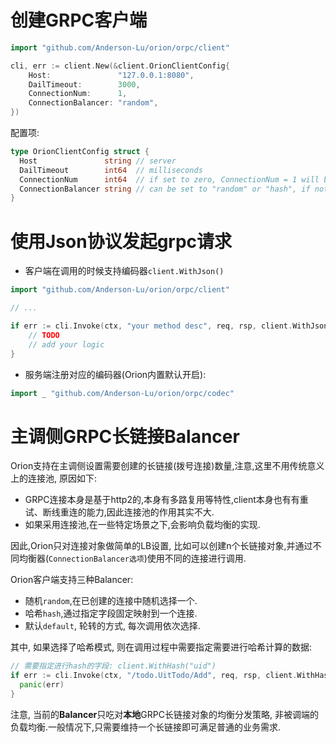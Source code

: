 # 创建GRPC客户端

```go
import "github.com/Anderson-Lu/orion/orpc/client"

cli, err := client.New(&client.OrionClientConfig{
	Host:               "127.0.0.1:8080",
	DailTimeout:        3000,
	ConnectionNum:      1,
	ConnectionBalancer: "random",
})
```

配置项:

```go
type OrionClientConfig struct {
  Host               string // server
  DailTimeout        int64  // milliseconds
  ConnectionNum      int64  // if set to zero, ConnectionNum = 1 will be set.
  ConnectionBalancer string // can be set to "random" or "hash", if not set, random balancer will be set by default.
}
```

# 使用Json协议发起grpc请求

- 客户端在调用的时候支持编码器`client.WithJson()`

```go
import "github.com/Anderson-Lu/orion/orpc/client"

// ...

if err := cli.Invoke(ctx, "your method desc", req, rsp, client.WithJson()); err != nil {
	// TODO
    // add your logic
}
```

- 服务端注册对应的编码器(Orion内置默认开启):

```go
import _ "github.com/Anderson-Lu/orion/orpc/codec"
```

# 主调侧GRPC长链接Balancer

Orion支持在主调侧设置需要创建的长链接(拨号连接)数量,注意,这里不用传统意义上的连接池, 原因如下:

- GRPC连接本身是基于http2的,本身有多路复用等特性,client本身也有有重试、断线重连的能力,因此连接池的作用其实不大.
- 如果采用连接池,在一些特定场景之下,会影响负载均衡的实现.

因此,Orion只对连接对象做简单的LB设置, 比如可以创建n个长链接对象,并通过不同均衡器(`ConnectionBalancer选项`)使用不同的连接进行调用.

Orion客户端支持三种Balancer:

- 随机`random`,在已创建的连接中随机选择一个.
- 哈希`hash`,通过指定字段固定映射到一个连接.
- 默认`default`, 轮转的方式, 每次调用依次选择.

其中, 如果选择了哈希模式, 则在调用过程中需要指定需要进行哈希计算的数据:

```go
// 需要指定进行hash的字段: client.WithHash("uid")
if err := cli.Invoke(ctx, "/todo.UitTodo/Add", req, rsp, client.WithHash("uid")); err != nil {
  panic(err)
}
```

注意, 当前的**Balancer**只吃对**本地**GRPC长链接对象的均衡分发策略, 非被调端的负载均衡.一般情况下,只需要维持一个长链接即可满足普通的业务需求.